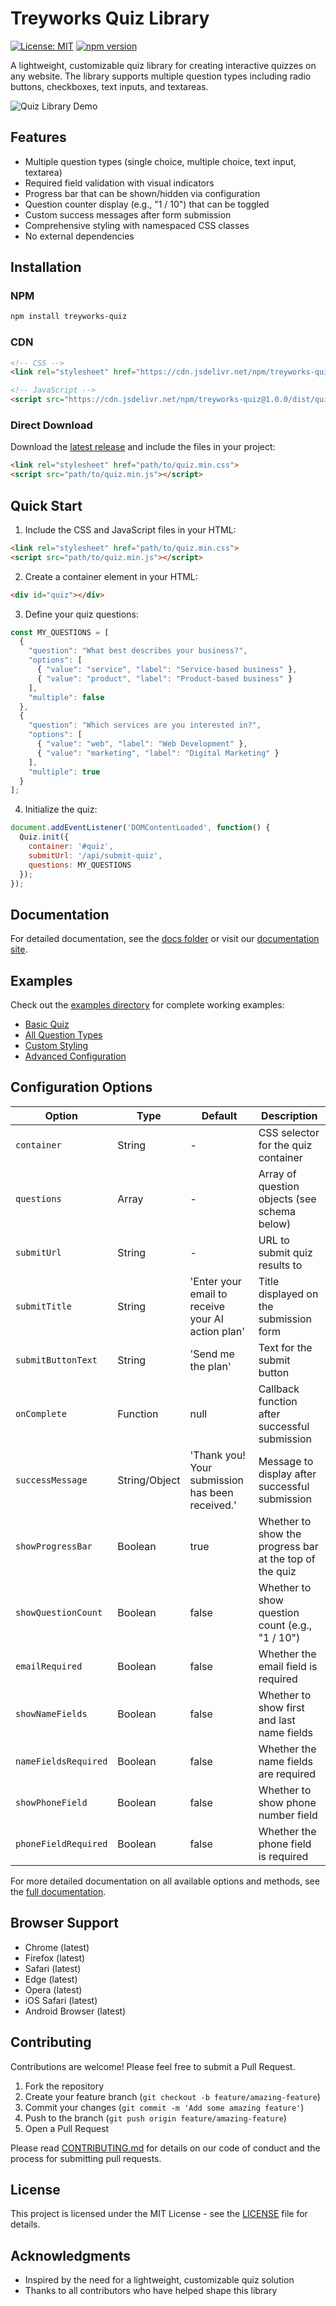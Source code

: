 # Treyworks Quiz Library

[![License: MIT](https://img.shields.io/badge/License-MIT-blue.svg)](https://opensource.org/licenses/MIT)
[![npm version](https://img.shields.io/npm/v/treyworks-quiz.svg)](https://www.npmjs.com/package/treyworks-quiz)

A lightweight, customizable quiz library for creating interactive quizzes on any website. The library supports multiple question types including radio buttons, checkboxes, text inputs, and textareas.

![Quiz Library Demo](docs/images/quiz-demo.png)

## Features

- Multiple question types (single choice, multiple choice, text input, textarea)
- Required field validation with visual indicators
- Progress bar that can be shown/hidden via configuration
- Question counter display (e.g., "1 / 10") that can be toggled
- Custom success messages after form submission
- Comprehensive styling with namespaced CSS classes
- No external dependencies

## Installation

### NPM

```bash
npm install treyworks-quiz
```

### CDN

```html
<!-- CSS -->
<link rel="stylesheet" href="https://cdn.jsdelivr.net/npm/treyworks-quiz@1.0.0/dist/quiz.min.css">

<!-- JavaScript -->
<script src="https://cdn.jsdelivr.net/npm/treyworks-quiz@1.0.0/dist/quiz.min.js"></script>
```

### Direct Download

Download the [latest release](https://github.com/treyworks/quiz-library/releases) and include the files in your project:

```html
<link rel="stylesheet" href="path/to/quiz.min.css">
<script src="path/to/quiz.min.js"></script>
```

## Quick Start

1. Include the CSS and JavaScript files in your HTML:

```html
<link rel="stylesheet" href="path/to/quiz.min.css">
<script src="path/to/quiz.min.js"></script>
```

2. Create a container element in your HTML:

```html
<div id="quiz"></div>
```

3. Define your quiz questions:

```javascript
const MY_QUESTIONS = [
  {
    "question": "What best describes your business?",
    "options": [
      { "value": "service", "label": "Service-based business" },
      { "value": "product", "label": "Product-based business" }
    ],
    "multiple": false
  },
  {
    "question": "Which services are you interested in?",
    "options": [
      { "value": "web", "label": "Web Development" },
      { "value": "marketing", "label": "Digital Marketing" }
    ],
    "multiple": true
  }
];
```

4. Initialize the quiz:

```javascript
document.addEventListener('DOMContentLoaded', function() {
  Quiz.init({
    container: '#quiz',
    submitUrl: '/api/submit-quiz',
    questions: MY_QUESTIONS
  });
});
```

## Documentation

For detailed documentation, see the [docs folder](docs/README.md) or visit our [documentation site](https://treyworks.github.io/quiz-library/).

## Examples

Check out the [examples directory](examples/) for complete working examples:

- [Basic Quiz](examples/basic.html)
- [All Question Types](examples/question-types.html)
- [Custom Styling](examples/custom-styling.html)
- [Advanced Configuration](examples/advanced-config.html)

## Configuration Options

| Option | Type | Default | Description |
|--------|------|---------|-------------|
| `container` | String | - | CSS selector for the quiz container |
| `questions` | Array | - | Array of question objects (see schema below) |
| `submitUrl` | String | - | URL to submit quiz results to |
| `submitTitle` | String | 'Enter your email to receive your AI action plan' | Title displayed on the submission form |
| `submitButtonText` | String | 'Send me the plan' | Text for the submit button |
| `onComplete` | Function | null | Callback function after successful submission |
| `successMessage` | String/Object | 'Thank you! Your submission has been received.' | Message to display after successful submission |
| `showProgressBar` | Boolean | true | Whether to show the progress bar at the top of the quiz |
| `showQuestionCount` | Boolean | false | Whether to show question count (e.g., "1 / 10") |
| `emailRequired` | Boolean | false | Whether the email field is required |
| `showNameFields` | Boolean | false | Whether to show first and last name fields |
| `nameFieldsRequired` | Boolean | false | Whether the name fields are required |
| `showPhoneField` | Boolean | false | Whether to show phone number field |
| `phoneFieldRequired` | Boolean | false | Whether the phone field is required |

For more detailed documentation on all available options and methods, see the [full documentation](docs/README.md).

## Browser Support

- Chrome (latest)
- Firefox (latest)
- Safari (latest)
- Edge (latest)
- Opera (latest)
- iOS Safari (latest)
- Android Browser (latest)

## Contributing

Contributions are welcome! Please feel free to submit a Pull Request.

1. Fork the repository
2. Create your feature branch (`git checkout -b feature/amazing-feature`)
3. Commit your changes (`git commit -m 'Add some amazing feature'`)
4. Push to the branch (`git push origin feature/amazing-feature`)
5. Open a Pull Request

Please read [CONTRIBUTING.md](CONTRIBUTING.md) for details on our code of conduct and the process for submitting pull requests.

## License

This project is licensed under the MIT License - see the [LICENSE](LICENSE) file for details.

## Acknowledgments

- Inspired by the need for a lightweight, customizable quiz solution
- Thanks to all contributors who have helped shape this library
